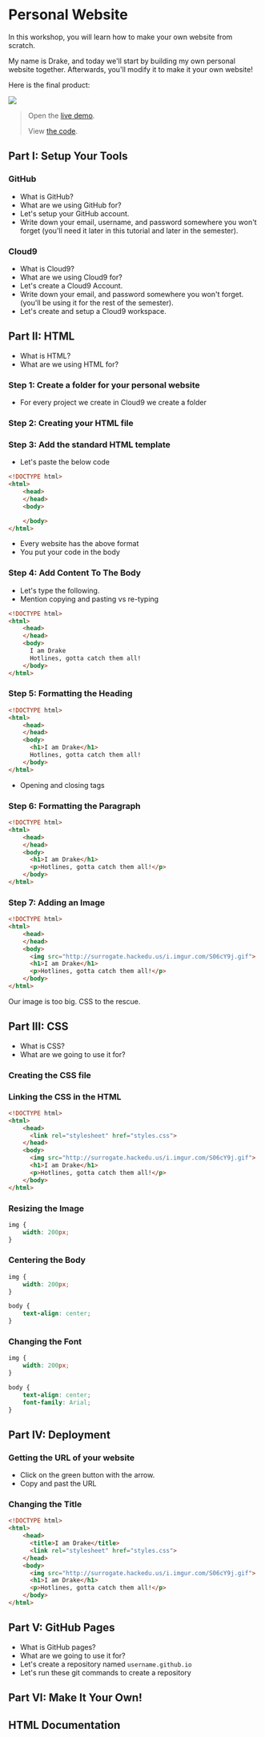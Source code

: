 # Personal Website

In this workshop, you will learn how to make your own website from scratch.

My name is Drake, and today we'll start by building my own personal website together. Afterwards, you'll modify it to make it your own website!

Here is the final product:

![](http://placehold.it/200?text=Preview)

> Open the [live demo](#TODO).
>
> View [the code](#TODO).

## Part I: Setup Your Tools

### GitHub

- What is GitHub?
- What are we using GitHub for?
- Let's setup your GitHub account.
- Write down your email, username, and password somewhere you won't forget
  (you'll need it later in this tutorial and later in the semester).

### Cloud9

- What is Cloud9?
- What are we using Cloud9 for?
- Let's create a Cloud9 Account.
- Write down your email, and password somewhere you won't forget.
(you'll be using it for the rest of the semester).
- Let's create and setup a Cloud9 workspace.

## Part II: HTML

- What is HTML?
- What are we using HTML for?

### Step 1: Create a folder for your personal website

- For every project we create in Cloud9 we create a folder

### Step 2: Creating your HTML file

### Step 3: Add the standard HTML template

- Let's paste the below code

```html
<!DOCTYPE html>
<html>
    <head>
    </head>
    <body>

    </body>
</html>
```

- Every website has the above format
- You put your code in the body

### Step 4: Add Content To The Body

- Let's type the following.
- Mention copying and pasting vs re-typing

```html
<!DOCTYPE html>
<html>
    <head>
    </head>
    <body>
      I am Drake
      Hotlines, gotta catch them all!
    </body>
</html>
```

### Step 5: Formatting the Heading

```html
<!DOCTYPE html>
<html>
    <head>
    </head>
    <body>
      <h1>I am Drake</h1>
      Hotlines, gotta catch them all!
    </body>
</html>
```

- Opening and closing tags

### Step 6: Formatting the Paragraph

```html
<!DOCTYPE html>
<html>
    <head>
    </head>
    <body>
      <h1>I am Drake</h1>
      <p>Hotlines, gotta catch them all!</p>
    </body>
</html>
```

### Step 7: Adding an Image

```html
<!DOCTYPE html>
<html>
    <head>
    </head>
    <body>
      <img src="http://surrogate.hackedu.us/i.imgur.com/S06cY9j.gif">
      <h1>I am Drake</h1>
      <p>Hotlines, gotta catch them all!</p>
    </body>
</html>
```

Our image is too big. CSS to the rescue.

## Part III: CSS

- What is CSS?
- What are we going to use it for?

### Creating the CSS file

### Linking the CSS in the HTML

```html
<!DOCTYPE html>
<html>
    <head>
      <link rel="stylesheet" href="styles.css">
    </head>
    <body>
      <img src="http://surrogate.hackedu.us/i.imgur.com/S06cY9j.gif">
      <h1>I am Drake</h1>
      <p>Hotlines, gotta catch them all!</p>
    </body>
</html>
```

### Resizing the Image

```css
img {
    width: 200px;
}
```

### Centering the Body

```css
img {
    width: 200px;
}

body {
    text-align: center;
}
```

### Changing the Font

```css
img {
    width: 200px;
}

body {
    text-align: center;
    font-family: Arial;
}
```

## Part IV: Deployment

### Getting the URL of your website

- Click on the green button with the arrow.
- Copy and past the URL

### Changing the Title

```html
<!DOCTYPE html>
<html>
    <head>
      <title>I am Drake</title>
      <link rel="stylesheet" href="styles.css">
    </head>
    <body>
      <img src="http://surrogate.hackedu.us/i.imgur.com/S06cY9j.gif">
      <h1>I am Drake</h1>
      <p>Hotlines, gotta catch them all!</p>
    </body>
</html>
```

## Part V: GitHub Pages

- What is GitHub pages?
- What are we going to use it for?
- Let's create a repository named `username.github.io`
- Let's run these git commands to create a repository

## Part VI: Make It Your Own!

## HTML Documentation
